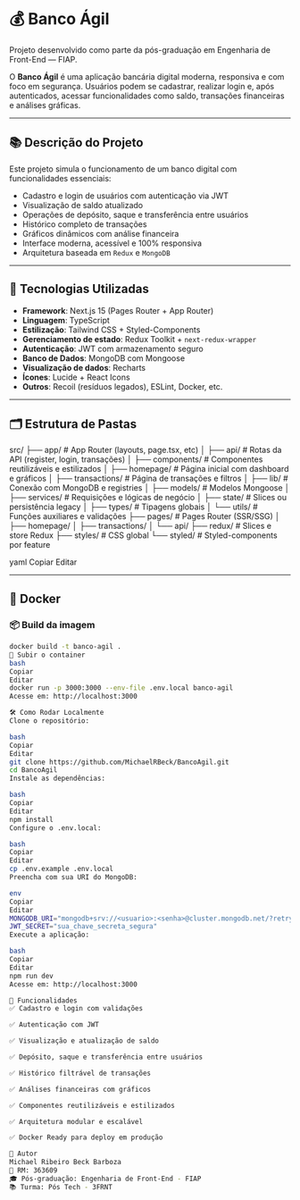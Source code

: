 # 💰 Banco Ágil

Projeto desenvolvido como parte da pós-graduação em Engenharia de Front-End — FIAP.

O **Banco Ágil** é uma aplicação bancária digital moderna, responsiva e com foco em segurança. Usuários podem se cadastrar, realizar login e, após autenticados, acessar funcionalidades como saldo, transações financeiras e análises gráficas.

---

## 📚 Descrição do Projeto

Este projeto simula o funcionamento de um banco digital com funcionalidades essenciais:

- Cadastro e login de usuários com autenticação via JWT
- Visualização de saldo atualizado
- Operações de depósito, saque e transferência entre usuários
- Histórico completo de transações
- Gráficos dinâmicos com análise financeira
- Interface moderna, acessível e 100% responsiva
- Arquitetura baseada em `Redux` e `MongoDB`

---

## 🚀 Tecnologias Utilizadas

- **Framework**: Next.js 15 (Pages Router + App Router)
- **Linguagem**: TypeScript
- **Estilização**: Tailwind CSS + Styled-Components
- **Gerenciamento de estado**: Redux Toolkit + `next-redux-wrapper`
- **Autenticação**: JWT com armazenamento seguro
- **Banco de Dados**: MongoDB com Mongoose
- **Visualização de dados**: Recharts
- **Ícones**: Lucide + React Icons
- **Outros**: Recoil (resíduos legados), ESLint, Docker, etc.

---

## 🗂️ Estrutura de Pastas

src/
├── app/ # App Router (layouts, page.tsx, etc)
│ ├── api/ # Rotas da API (register, login, transações)
│ ├── components/ # Componentes reutilizáveis e estilizados
│ ├── homepage/ # Página inicial com dashboard e gráficos
│ ├── transactions/ # Página de transações e filtros
│ ├── lib/ # Conexão com MongoDB e registries
│ ├── models/ # Modelos Mongoose
│ ├── services/ # Requisições e lógicas de negócio
│ ├── state/ # Slices ou persistência legacy
│ ├── types/ # Tipagens globais
│ └── utils/ # Funções auxiliares e validações
├── pages/ # Pages Router (SSR/SSG)
│ ├── homepage/
│ ├── transactions/
│ └── api/
├── redux/ # Slices e store Redux
├── styles/ # CSS global
└── styled/ # Styled-components por feature

yaml
Copiar
Editar

---

## 🐳 Docker

### 📦 Build da imagem

```bash
docker build -t banco-agil .
🚀 Subir o container
bash
Copiar
Editar
docker run -p 3000:3000 --env-file .env.local banco-agil
Acesse em: http://localhost:3000

🛠️ Como Rodar Localmente
Clone o repositório:

bash
Copiar
Editar
git clone https://github.com/MichaelRBeck/BancoAgil.git
cd BancoAgil
Instale as dependências:

bash
Copiar
Editar
npm install
Configure o .env.local:

bash
Copiar
Editar
cp .env.example .env.local
Preencha com sua URI do MongoDB:

env
Copiar
Editar
MONGODB_URI="mongodb+srv://<usuario>:<senha>@cluster.mongodb.net/?retryWrites=true&w=majority"
JWT_SECRET="sua_chave_secreta_segura"
Execute a aplicação:

bash
Copiar
Editar
npm run dev
Acesse em: http://localhost:3000

🧩 Funcionalidades
✅ Cadastro e login com validações

✅ Autenticação com JWT

✅ Visualização e atualização de saldo

✅ Depósito, saque e transferência entre usuários

✅ Histórico filtrável de transações

✅ Análises financeiras com gráficos

✅ Componentes reutilizáveis e estilizados

✅ Arquitetura modular e escalável

✅ Docker Ready para deploy em produção

👤 Autor
Michael Ribeiro Beck Barboza
📘 RM: 363609
🎓 Pós-graduação: Engenharia de Front-End - FIAP
📚 Turma: Pós Tech - 3FRNT
